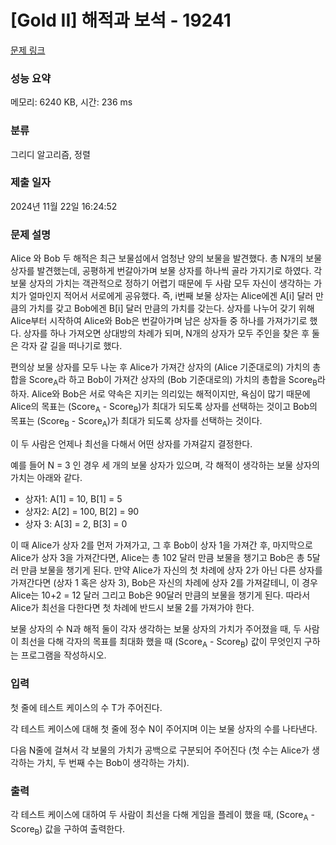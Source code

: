 # [Gold II] 해적과 보석 - 19241 

[문제 링크](https://www.acmicpc.net/problem/19241) 

### 성능 요약

메모리: 6240 KB, 시간: 236 ms

### 분류

그리디 알고리즘, 정렬

### 제출 일자

2024년 11월 22일 16:24:52

### 문제 설명

<p>Alice 와 Bob 두 해적은 최근 보물섬에서 엄청난 양의 보물을 발견했다. 총 N개의 보물 상자를 발견했는데, 공평하게 번갈아가며 보물 상자를 하나씩 골라 가지기로 하였다. 각 보물 상자의 가치는 객관적으로 정하기 어렵기 때문에 두 사람 모두 자신이 생각하는 가치가 얼마인지 적어서 서로에게 공유했다. 즉, i번째 보물 상자는 Alice에겐 A[i] 달러 만큼의 가치를 갖고 Bob에겐 B[i] 달러 만큼의 가치를 갖는다. 상자를 나누어 갖기 위해 Alice부터 시작하여 Alice와 Bob은 번갈아가며 남은 상자들 중 하나를 가져가기로 했다. 상자를 하나 가져오면 상대방의 차례가 되며, N개의 상자가 모두 주인을 찾은 후 둘은 각자 갈 길을 떠나기로 했다.</p>

<p>편의상 보물 상자를 모두 나눈 후 Alice가 가져간 상자의 (Alice 기준대로의) 가치의 총합을 Score<sub>A</sub>라 하고 Bob이 가져간 상자의 (Bob 기준대로의) 가치의 총합을 Score<sub>B</sub>라 하자. Alice와 Bob은 서로 약속은 지키는 의리있는 해적이지만, 욕심이 많기 때문에 Alice의 목표는 (Score<sub>A</sub> - Score<sub>B</sub>)가 최대가 되도록 상자를 선택하는 것이고 Bob의 목표는 (Score<sub>B</sub> - Score<sub>A</sub>)가 최대가 되도록 상자를 선택하는 것이다.</p>

<p>이 두 사람은 언제나 최선을 다해서 어떤 상자를 가져갈지 결정한다.</p>

<p>예를 들어 N = 3 인 경우 세 개의 보물 상자가 있으며, 각 해적이 생각하는 보물 상자의 가치는 아래와 같다.</p>

<ul>
	<li>상자1: A[1] = 10, B[1] = 5</li>
	<li>상자2: A[2] = 100, B[2] = 90</li>
	<li>상자 3: A[3] = 2, B[3] = 0</li>
</ul>

<p>이 때 Alice가 상자 2를 먼저 가져가고, 그 후 Bob이 상자 1을 가져간 후, 마지막으로 Alice가 상자 3을 가져간다면, Alice는 총 102 달러 만큼 보물을 챙기고 Bob은 총 5달러 만큼 보물을 챙기게 된다. 만약 Alice가 자신의 첫 차례에 상자 2가 아닌 다른 상자를 가져간다면 (상자 1 혹은 상자 3), Bob은 자신의 차례에 상자 2를 가져갈테니, 이 경우 Alice는 10+2 = 12 달러 그리고 Bob은  90달러 만큼의 보물을 챙기게 된다. 따라서 Alice가 최선을 다한다면 첫 차례에 반드시 보물 2를 가져가야 한다.</p>

<p>보물 상자의 수 N과 해적 둘이 각자 생각하는 보물 상자의 가치가 주어졌을 때, 두 사람이 최선을 다해 각자의 목표를 최대화 했을 때 (Score<sub>A</sub> - Score<sub>B</sub>) 값이 무엇인지 구하는 프로그램을 작성하시오.</p>

### 입력 

 <p>첫 줄에 테스트 케이스의 수 T가 주어진다.</p>

<p>각 테스트 케이스에 대해 첫 줄에 정수 N이 주어지며 이는 보물 상자의 수를 나타낸다.</p>

<p>다음 N줄에 걸쳐서 각 보물의 가치가 공백으로 구분되어 주어진다 (첫 수는 Alice가 생각하는 가치, 두 번째 수는 Bob이 생각하는 가치).</p>

### 출력 

 <p>각 테스트 케이스에 대하여 두 사람이 최선을 다해 게임을 플레이 했을 때, (Score<sub>A</sub> - Score<sub>B</sub>) 값을 구하여 출력한다.</p>

